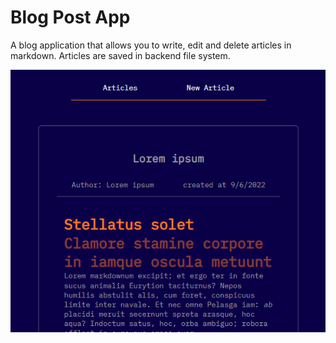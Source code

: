 # Blog Post App

A blog application that allows you to write, edit and delete articles in markdown. Articles are saved in backend file system.

![Blog image](../images/blogpostapp.png)
